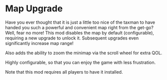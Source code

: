 # Map Upgrade

Have you ever thought that it is just a little too nice of the taxman to have handed you such a powerful and convenient map right from the get-go? Well, fear no more! This mod disables the map by default (configurable), requiring a new upgrade to unlock it. Subsequent upgrades even significantly increase map range!

Also adds the ability to zoom the minimap via the scroll wheel for extra QOL.

Highly configurable, so that you can enjoy the game with less frustration.

Note that this mod requires all players to have it installed.